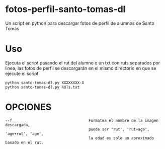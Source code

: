 # fotos-perfil-santo-tomas-dl
Un script en python para descargar fotos de perfil de alumnos de Santo Tomás

# Uso

Ejecuta el script pasando el rut del alumno o un txt con ruts separados por linea, las fotos de perfil se descargarán en el mismo directorio en que se ejecute el script

    python santo-tomas-dl.py XXXXXXXX-X
    python santo-tomas-dl.py RUTs.txt

# OPCIONES
    --f                                  Formatea el nombre de la imagen descargada,
                                         puede ser 'rut', 'rut+age', 'age+rut', 'age',
                                         la edad es sólo un aproximado basado en el rut.
